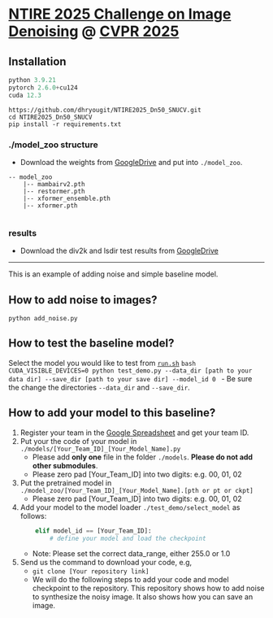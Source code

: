 # [NTIRE 2025 Challenge on Image Denoising](https://cvlai.net/ntire/2025/) @ [CVPR 2025](https://cvpr.thecvf.com/)

## Installation
```python
python 3.9.21
pytorch 2.6.0+cu124
cuda 12.3
```

```
https://github.com/dhryougit/NTIRE2025_Dn50_SNUCV.git
cd NTIRE2025_Dn50_SNUCV
pip install -r requirements.txt
```



### ./model_zoo structure
- Download the weights from [GoogleDrive](https://drive.google.com/file/d/1CouwiznOWxzX8MvXxe3asxHuGXXqDuq2/view?usp=sharing) and put into `./model_zoo`.
```
-- model_zoo
    |-- mambairv2.pth
    |-- restormer.pth
    |-- xformer_ensemble.pth
    |-- xformer.pth
    
```

### results
- Download the div2k and lsdir test results from [GoogleDrive](https://drive.google.com/drive/folders/1PdT41kW0I155OwvSfvn2Iux_8zkoYngP?usp=sharing) 


---

This is an example of adding noise and simple baseline model.

## How to add noise to images?
`
python add_noise.py
`

## How to test the baseline model?


Select the model you would like to test from [`run.sh`](./run.sh)
    ```bash
    CUDA_VISIBLE_DEVICES=0 python test_demo.py --data_dir [path to your data dir] --save_dir [path to your save dir] --model_id 0
    ```
    - Be sure the change the directories `--data_dir` and `--save_dir`.
   
## How to add your model to this baseline?
1. Register your team in the [Google Spreadsheet](https://docs.google.com/spreadsheets/d/1XVa8LIaAURYpPvMf7i-_Yqlzh-JsboG0hvcnp-oI9rs/edit?usp=sharing) and get your team ID.
2. Put your the code of your model in `./models/[Your_Team_ID]_[Your_Model_Name].py`
   - Please add **only one** file in the folder `./models`. **Please do not add other submodules**.
   - Please zero pad [Your_Team_ID] into two digits: e.g. 00, 01, 02 
3. Put the pretrained model in `./model_zoo/[Your_Team_ID]_[Your_Model_Name].[pth or pt or ckpt]`
   - Please zero pad [Your_Team_ID] into two digits: e.g. 00, 01, 02  
4. Add your model to the model loader `./test_demo/select_model` as follows:
    ```python
        elif model_id == [Your_Team_ID]:
            # define your model and load the checkpoint
    ```
   - Note: Please set the correct data_range, either 255.0 or 1.0
5. Send us the command to download your code, e.g, 
   - `git clone [Your repository link]`
   - We will do the following steps to add your code and model checkpoint to the repository.
This repository shows how to add noise to synthesize the noisy image. It also shows how you can save an image.
